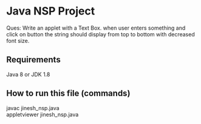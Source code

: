 # Java NSP Project

Ques: Write an applet with a Text Box. when user enters something and click on button the string should display from top to bottom with decreased font size.

## Requirements
Java 8 or JDK 1.8

## How to run this file (commands)
javac jinesh_nsp.java <br>
appletviewer jinesh_nsp.java
